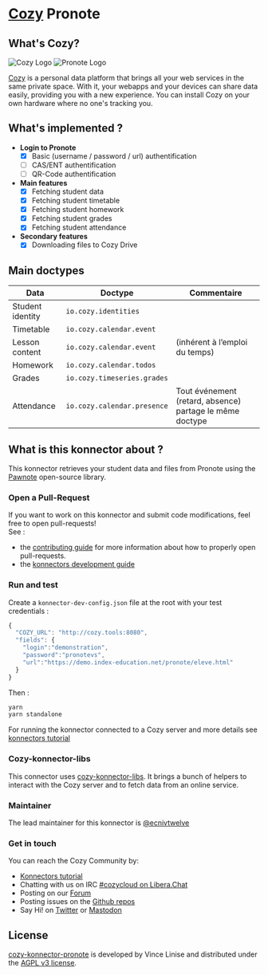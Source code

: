 [Cozy][cozy] Pronote
=======================================

What's Cozy?
------------

![Cozy Logo](https://cdn.rawgit.com/cozy/cozy-guidelines/master/templates/cozy_logo_small.svg)
![Pronote Logo](https://github.com/ecnivtwelve/cozy-konnector-pronote/assets/32978709/51241c0d-1b96-4db3-a83f-9fbc9a8a1fa0)


[Cozy] is a personal data platform that brings all your web services in the same private space. With it, your webapps and your devices can share data easily, providing you with a new experience. You can install Cozy on your own hardware where no one's tracking you.

What's implemented ?
--------------------
- **Login to Pronote**
  + [x] Basic (username / password / url) authentification
  + [ ] CAS/ENT authentification
  + [ ] QR-Code authentification
- **Main features**
  + [x] Fetching student data
  + [x] Fetching student timetable
  + [x] Fetching student homework
  + [x] Fetching student grades
  + [x] Fetching student attendance
- **Secondary features**
  + [x] Downloading files to Cozy Drive

Main doctypes
-------------

| Data  | Doctype                   | Commentaire                                                                                                                                  |
| ------------------- | ------------------------- | -------------------------------------------------------------------------------------------------------------------------------------------- |
| Student identity | `io.cozy.identities`        |                                                                                                                                              |
| Timetable     | `io.cozy.calendar.event`    |                                                                                                                                              |
| Lesson content   | `io.cozy.calendar.event`    | (inhérent à l’emploi du temps)                                                                                                               |
| Homework             | `io.cozy.calendar.todos`    |                                                                                                                                              |
| Grades               | `io.cozy.timeseries.grades` |                                                                                                                                              |
| Attendance        | `io.cozy.calendar.presence` | Tout événement (retard, absence) partage le même doctype                                                                                     |

What is this konnector about ?
------------------------------

This konnector retrieves your student data and files from Pronote using the [Pawnote](https://github.com/LiterateInk/Pawnote/) open-source library.

### Open a Pull-Request

If you want to work on this konnector and submit code modifications, feel free to open pull-requests!
</br>See :
* the [contributing guide][contribute] for more information about how to properly open pull-requests.
* the [konnectors development guide](https://docs.cozy.io/en/tutorials/konnector/)

### Run and test

Create a `konnector-dev-config.json` file at the root with your test credentials :

```javascript
{
  "COZY_URL": "http://cozy.tools:8080",
  "fields": {
    "login":"demonstration",
    "password":"pronotevs",
    "url":"https://demo.index-education.net/pronote/eleve.html"
  }
}
```
Then :

```sh
yarn
yarn standalone
```
For running the konnector connected to a Cozy server and more details see [konnectors tutorial](https://docs.cozy.io/en/tutorials/konnector/)

### Cozy-konnector-libs

This connector uses [cozy-konnector-libs](https://github.com/cozy/cozy-konnector-libs). It brings a bunch of helpers to interact with the Cozy server and to fetch data from an online service.

### Maintainer

The lead maintainer for this konnector is [@ecnivtwelve](https://github.com/ecnivtwelve/)


### Get in touch

You can reach the Cozy Community by:

- [Konnectors tutorial](https://docs.cozy.io/en/tutorials/konnector/)
- Chatting with us on IRC [#cozycloud on Libera.Chat][libera]
- Posting on our [Forum]
- Posting issues on the [Github repos][github]
- Say Hi! on [Twitter] or [Mastodon]


License
-------

[cozy-konnector-pronote](https://github.com/ecnivtwelve/cozy-konnector-pronote) is developed by Vince Linise and distributed under the [AGPL v3 license][agpl-3.0].

[cozy]: https://cozy.io "Cozy Cloud"
[agpl-3.0]: https://www.gnu.org/licenses/agpl-3.0.html
[libera]: https://web.libera.chat/#cozycloud
[forum]: https://forum.cozy.io/
[github]: https://github.com/cozy/
[nodejs]: https://nodejs.org/
[standard]: https://standardjs.com
[twitter]: https://twitter.com/cozycloud
[mastodon]: https://framapiaf.org/@CozyCloud
[webpack]: https://webpack.js.org
[yarn]: https://yarnpkg.com
[travis]: https://travis-ci.org
[contribute]: CONTRIBUTING.md
